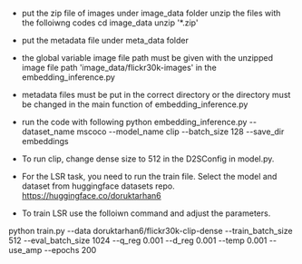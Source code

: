 - put the zip file of images under image_data folder
unzip the files with the folloiwng codes
cd image_data
unzip '*.zip'

- put the metadata file under meta_data folder

- the global variable image file path must be given with the unzipped image file path 'image_data/flickr30k-images' in the embedding_inference.py

- metadata files must be put in the correct directory or the directory must be changed in the main function of embedding_inference.py


- run the code with following
python embedding_inference.py --dataset_name mscoco --model_name clip --batch_size 128 --save_dir embeddings

- To run clip, change dense size to 512 in the D2SConfig in model.py.

- For the LSR task, you need to run the train file. Select the model and dataset from huggingface datasets repo. 
https://huggingface.co/doruktarhan6

- To train LSR use the folloiwn command and adjust the parameters. 

python train.py --data doruktarhan6/flickr30k-clip-dense --train_batch_size 512 --eval_batch_size 1024  --q_reg 0.001 --d_reg 0.001  --temp 0.001 --use_amp --epochs 200 